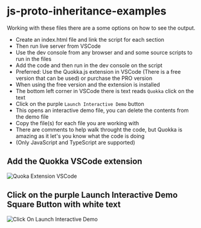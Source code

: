 # js-proto-inheritance-examples
Working with these files there are a some options on how to see the output.
- Create an index.html file and link the script for each section
- Then run live server from VSCode
- Use the dev console from any browser and and some source scripts to run in the files
- Add the code and then run in the dev console on the script
- Preferred: Use the Quokka.js extension in VSCode (There is a free version that can be used) or purchase the PRO version
- When using the free version and the extension is installed
- The bottom left corner in VSCode there is text reads `Quokka` click on the text
- Click on the purple `Launch Interactive Demo` button
- This opens an interactive demo file, you can delete the contents from the demo file
- Copy the file(s) for each file you are working with
- There are comments to help walk throught the code, but Quokka is amazing as it let's you know what the code is doing 
- (Only JavaScript and TypeScript are supported)

## Add the Quokka VSCode extension
![Quoka Extension VSCode](https://user-images.githubusercontent.com/5911897/213957479-d663d332-3a39-4334-8cc2-0935fe3659c4.PNG)

## Click on the purple Launch Interactive Demo Square Button with white text
![Click On Launch Interactive Demo](https://user-images.githubusercontent.com/5911897/213958452-d78cc4c4-ec96-4c93-91cb-f8d21d904079.PNG)
